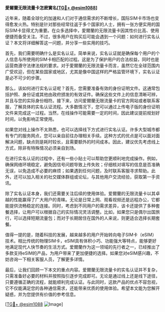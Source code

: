 **愛爾蘭无限流量卡怎麽實名[[TG💪+ @esim1088](https://t.me/s/esim1088)]**

近年来，随着全球化的加速和人们对于通信需求的不断增长，国际SIM卡市场也变得愈发火热。特别是针对那些经常往返于多个国家的人士，拥有一张方便实用的国际SIM卡显得尤为重要。在众多选择中，愛爾蘭的无限流量卡因其性价比高、使用便捷而备受关注。不过，很多用户在购买后可能会遇到一个问题：如何进行实名认证？本文将详细解答这一问题，并分享一些实用的技巧。

首先，我们需要明确什么是实名认证。简单来说，实名认证就是确保每个用户的个人信息与所使用的SIM卡相匹配的过程。这是为了保护用户的合法权益，同时也是运营商遵守法律法规的要求。对于愛爾蘭的无限流量卡而言，虽然它在全球范围内广受欢迎，但在某些国家或地区，尤其是像中国这样的严格监管环境下，实名认证是必不可少的步骤。

那么，该如何进行实名认证呢？首先，您需要准备有效的身份证明文件。这通常包括护照、身份证或其他由政府颁发的有效证件。确保这些文件上的信息清晰可辨，并且与您的实际身份相符。接下来，访问爱爾蘭无限流量卡的官方网站或者联系客服，了解具体的实名认证流程。大多数情况下，您可以通过上传电子版的身份证明文件来完成这一过程。当然，在线操作可能需要一定的时间，因此建议提前规划好时间，以免影响正常使用。

如果您对线上操作不太熟悉，也可以选择线下方式进行实名认证。许多大型城市都有专门的服务网点，您可以亲自前往办理相关手续。这种方式的优点是可以面对面解决问题，缺点则是耗时较长，且需要额外的时间成本。因此，建议优先考虑线上方式，除非有特殊情况必须亲自到场。

在进行实名认证的过程中，还有一些小贴士可以帮助您更顺利地完成操作。例如，确保网络环境稳定，避免因信号问题导致上传失败；仔细核对填写的信息是否准确无误，以免造成不必要的麻烦；如果遇到任何问题，及时联系客服寻求帮助。此外，还可以加入相关的社交媒体群组或论坛，与其他用户交流经验，获取第一手资讯。

除了实名认证本身，我们还需要关注后续的使用体验。爱爾蘭的无限流量卡以其卓越的性能赢得了广大用户的青睐。无论是日常上网、观看视频还是远程办公，它都能提供流畅稳定的连接。同时，考虑到不同用户的需求差异，该卡还提供了多种套餐选择，让用户可以根据自己的实际情况灵活调整。比如，如果您只是偶尔出国旅行，可以选择短期流量包；而对于长期居住在国外的人来说，则更适合选择长期套餐。

值得一提的是，随着科技的发展，越来越多的用户开始转向电子SIM卡（eSIM）技术。相比传统的物理SIM卡，eSIM具有体积小巧、功能强大等特点，能够更好地满足现代人快节奏的生活方式。爱爾蘭作为这一领域的先行者之一，已经推出了多款支持eSIM的产品，为用户带来了更加便捷的选择。如果您对eSIM感兴趣，不妨咨询一下相关客服人员，了解更多详情。

最后，让我们回顾一下本文的重点内容。爱爾蘭无限流量卡的实名认证并不复杂，只需准备好必要的材料并按照指引逐步完成即可。无论是通过线上还是线下途径，只要遵循正确的流程，就能顺利完成认证。与此同时，这款产品的优点不容忽视，它不仅能满足您的各种通信需求，还能带来优质的使用体验。希望本文能为您解开疑惑，并为您提供有价值的参考信息。

[[TG💪+ @esim1088](https://t.me/s/esim1088) ![Image](https://i.postimg.cc/4NQfJmqS/Snipaste-2025-05-13-00-14-12.png)]